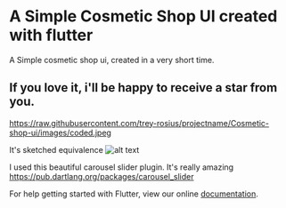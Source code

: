 # A Simple Cosmetic Shop UI created with flutter

A Simple cosmetic shop ui, created in a very short time. 

## If you love it, i'll be happy to receive a star from you. 

https://raw.githubusercontent.com/trey-rosius/projectname/Cosmetic-shop-ui/images/coded.jpeg

It's sketched equivalence
![alt text](https://raw.githubusercontent.com/trey-rosius/projectname/Cosmetic-shop-ui/images/sketch.jpeg)

I used this beautiful carousel slider plugin. It's really amazing
https://pub.dartlang.org/packages/carousel_slider


For help getting started with Flutter, view our online
[documentation](https://flutter.io/).
